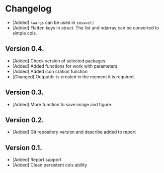 # Changelog


 * [Added] `kwargs` can be used in `imsave()`
 * [Added] Flatten keys in struct. The list and ndarray can be converted to simple cols.

## Version 0.4.

 * [Added] Check version of selected packages
 * [Added] Added functions for work with parameters
 * [Added] Added icon cration function
 * [Changed] Outputdir is created in the moment it is required. 

## Version 0.3.

 * [Added] More function to save image and figure. 

## Version 0.2.

 * [Added] Git repository version and describe added to report

## Version 0.1. 

 * [Added] Report support
 * [Added] Clean persistent cols ability